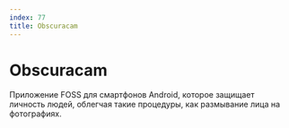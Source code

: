 ```yaml
---
index: 77
title: Obscuracam
---
```

# Obscuracam

Приложение FOSS для смартфонов Android, которое защищает личность людей, облегчая такие процедуры, как размывание лица на фотографиях.